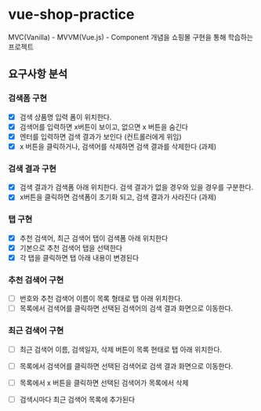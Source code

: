 # vue-shop-practice
MVC(Vanilla) - MVVM(Vue.js) - Component 개념을 쇼핑몰 구현을 통해 학습하는 프로젝트 

## 요구사항 분석
### 검색폼 구현
- [X] 검색 상품명 입력 폼이 위치한다. 
- [X] 검색어를 입력하면 x버튼이 보이고, 없으면 x 버튼을 숨긴다
- [X] 엔터를 입력하면 검색 결과가 보인다 (컨트롤러에게 위임)
- [X] x 버튼을 클릭하거나, 검색어를 삭제하면 검색 결과를 삭제한다 (과제)
### 검색 결과 구현
- [X] 검색 결과가 검색폼 아래 위치한다. 검색 결과가 없을 경우와 있을 경우를 구분한다.
- [X] x버튼을 클릭하면 검색폼이 초기화 되고, 검색 결과가 사라진다 (과제)
### 탭 구현
- [X] 추천 검색어, 최근 검색어 탭이 검색폼 아래 위치한다 
- [X] 기본으로 추천 검색어 탭을 선택한다 
- [X] 각 탭을 클릭하면 탭 아래 내용이 변경된다 
### 추천 검색어 구현
- [ ] 번호와 추천 검색어 이름이 목록 형태로 탭 아래 위치한다.
- [ ] 목록에서 검색어를 클릭하면 선택된 검색어의 검색 결과 화면으로 이동한다.
### 최근 검색어 구현
- [ ] 최근 검색어 이름, 검색일자, 삭제 버튼이 목록 현태로 탭 아래 위치한다.
- [ ] 목록에서 검색어를 클릭하면 선택된 검색어로 검색 결과 화면으로 이동한다.
- [ ] 목록에서 x 버튼을 클릭하면 선택된 검색어가 목록에서 삭제
- [ ] 검색시마다 최근 검색어 목록에 추가된다

